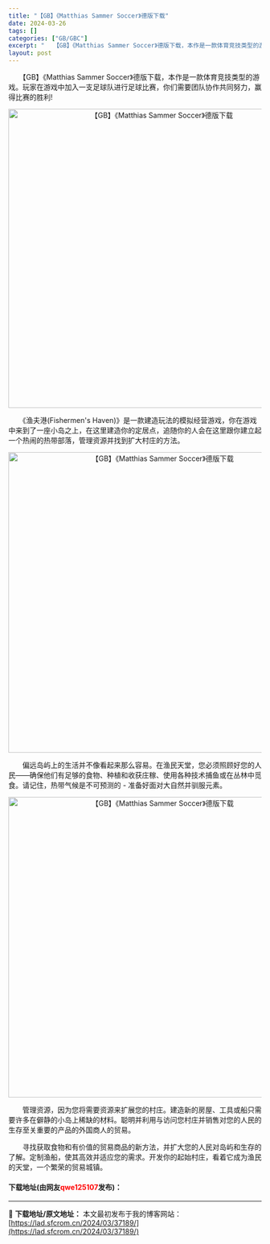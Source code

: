 ```yaml
---
title: "【GB】《Matthias Sammer Soccer》德版下载"
date: 2024-03-26
tags: []
categories: ["GB/GBC"]
excerpt: "　　【GB】《Matthias Sammer Soccer》德版下载，本作是一款体育竞技类型的游戏。玩家在游戏中加入一支足球队进行足球比赛，你们需要团队协作共同努力，赢得比赛的胜利! 　　《渔夫港(Fishermen&#039;s Haven)》是一款建造玩法的模拟经营游戏，你在游戏中来到了一座小岛之&hellip;"
layout: post
---
```


 <p>　　【GB】《Matthias Sammer Soccer》德版下载，本作是一款体育竞技类型的游戏。玩家在游戏中加入一支足球队进行足球比赛，你们需要团队协作共同努力，赢得比赛的胜利!</p> <p align="center"><img align="" border="0" src="https://lad.sfcrom.cn/wp-content/uploads/2024/03/20240326_6602812774bab.png" width="595" alt="【GB】《Matthias Sammer Soccer》德版下载" /></p> <p>　　《渔夫港(Fishermen&#39;s Haven)》是一款建造玩法的模拟经营游戏，你在游戏中来到了一座小岛之上，在这里建造你的定居点，追随你的人会在这里跟你建立起一个热闹的热带部落，管理资源并找到扩大村庄的方法。</p> <p align="center"><img align="" border="0" src="https://lad.sfcrom.cn/wp-content/uploads/2024/03/20240326_660281281e6c9.png" width="598" alt="【GB】《Matthias Sammer Soccer》德版下载" /></p> <p>　　偏远岛屿上的生活并不像看起来那么容易。在渔民天堂，您必须照顾好您的人民&mdash;&mdash;确保他们有足够的食物、种植和收获庄稼、使用各种技术捕鱼或在丛林中觅食。请记住，热带气候是不可预测的 - 准备好面对大自然并驯服元素。</p> <p align="center"><img align="" border="0" src="https://lad.sfcrom.cn/wp-content/uploads/2024/03/20240326_66028128b41fb.png" width="598" alt="【GB】《Matthias Sammer Soccer》德版下载" /></p> <p>　　管理资源，因为您将需要资源来扩展您的村庄。建造新的房屋、工具或船只需要许多在僻静的小岛上稀缺的材料。聪明并利用与访问您村庄并销售对您的人民的生存至关重要的产品的外国商人的贸易。</p> <p>　　寻找获取食物和有价值的贸易商品的新方法，并扩大您的人民对岛屿和生存的了解。定制渔船，使其高效并适应您的需求。开发你的起始村庄，看着它成为渔民的天堂，一个繁荣的贸易城镇。</p> <p><h4>下载地址(由网友<font color="red">qwe125107</font>发布)：</h4></p> 

---
📖 **下载地址/原文地址：** 本文最初发布于我的博客网站：[https://lad.sfcrom.cn/2024/03/37189/](https://lad.sfcrom.cn/2024/03/37189/)

